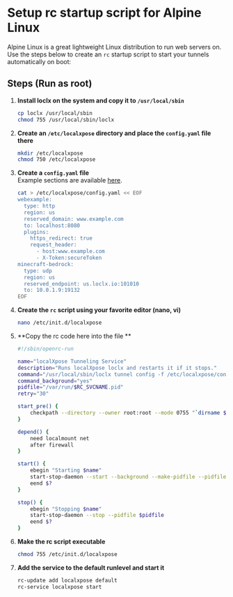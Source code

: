 # Setup rc startup script for Alpine Linux

Alpine Linux is a great lightweight Linux distribution to run web servers on. Use the steps below to create an `rc` startup script to start your tunnels automatically on boot:

## Steps (Run as root)

1. **Install loclx on the system and copy it to `/usr/local/sbin`**
    ```sh
    cp loclx /usr/local/sbin
    chmod 755 /usr/local/sbin/loclx
    ```

2. **Create an `/etc/localxpose` directory and place the `config.yaml` file there**
    ```sh
    mkdir /etc/localxpose
    chmod 750 /etc/localxpose
    ```

3. **Create a `config.yaml` file**  
   Example sections are available [here](https://localxpose.io/docs/cli/config.yaml).
    ```sh
    cat > /etc/localxpose/config.yaml << EOF
    webexample:
      type: http
      region: us
      reserved_domain: www.example.com
      to: localhost:8080
      plugins:
        https_redirect: true
        request_header:
          - host:www.example.com
          - X-Token:secureToken
    minecraft-bedrock:
      type: udp
      region: us
      reserved_endpoint: us.loclx.io:101010
      to: 10.0.1.9:19132
    EOF
    ```

4. **Create the `rc` script using your favorite editor (nano, vi)**
    ```sh
    nano /etc/init.d/localxpose
    ```

5. **Copy the rc code here into the file **
    ```sh
    #!/sbin/openrc-run
    
    name="localXpose Tunneling Service"
    description="Runs localXpose loclx and restarts it if it stops."
    command="/usr/local/sbin/loclx tunnel config -f /etc/localxpose/config.yaml"
    command_background="yes"
    pidfile="/var/run/$RC_SVCNAME.pid"
    retry="30"
    
    start_pre() {
        checkpath --directory --owner root:root --mode 0755 "`dirname $pidfile`"
    }
    
    depend() {
        need localmount net
        after firewall
    }
    
    start() {
        ebegin "Starting $name"
        start-stop-daemon --start --background --make-pidfile --pidfile $pidfile --exec $command --retry ${retry}/1/TERM/30/KILL/5
        eend $?
    }
    
    stop() {
        ebegin "Stopping $name"
        start-stop-daemon --stop --pidfile $pidfile
        eend $?
    }
    ```

6. **Make the rc script executable**
    ```sh
    chmod 755 /etc/init.d/localxpose
    ```

7. **Add the service to the default runlevel and start it**
    ```sh
    rc-update add localxpose default
    rc-service localxpose start
    ```
